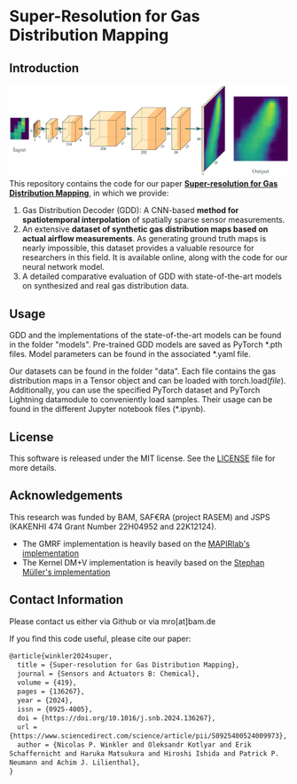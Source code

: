 # Super-Resolution for Gas Distribution Mapping

## Introduction
![Architecture of Network](images/architecture.png)
This repository contains the code for our paper [**Super-resolution for Gas Distribution Mapping**](https://www.sciencedirect.com/science/article/pii/S0925400524009973), in which we provide:

1. Gas Distribution Decoder (GDD): A CNN-based **method for spatiotemporal interpolation** of spatially sparse sensor measurements.
2. An extensive **dataset of synthetic gas distribution maps based on actual airflow measurements**. As generating ground truth maps is nearly impossible, this dataset provides a valuable resource for researchers in this field. It is available online, along with the code for our neural network model. 
3. A detailed comparative evaluation of GDD with state-of-the-art models on synthesized and real gas distribution data.

## Usage
GDD and the implementations of the state-of-the-art models can be found in the folder "models". Pre-trained GDD models are saved as PyTorch *.pth files. Model parameters can be found in the associated *.yaml file.

Our datasets can be found in the folder "data". Each file contains the gas distribution maps in a Tensor object and can be loaded with torch.load(*file*). Additionally, you can use the specified PyTorch dataset and PyTorch Lightning datamodule to conveniently load samples. Their usage can be found in the different Jupyter notebook files (*.ipynb).

## License
This software is released under the MIT license. See the [LICENSE](LICENSE.md) file for more details.

## Acknowledgements
This research was funded by BAM, SAF€RA (project RASEM) and JSPS (KAKENHI 474 Grant Number 22H04952 and 22K12124).

- The GMRF implementation is heavily based on the [MAPIRlab's implementation](https://github.com/MAPIRlab/gdm)
- The Kernel DM+V implementation is heavily based on the [Stephan Müller's implementation](https://gitlab.com/smueller18/TDKernelDMVW)

## Contact Information
Please contact us either via Github or via mro[at]bam.de

If you find this code useful, please cite our paper:
```
@article{winkler2024super,
  title = {Super-resolution for Gas Distribution Mapping},
  journal = {Sensors and Actuators B: Chemical},
  volume = {419},
  pages = {136267},
  year = {2024},
  issn = {0925-4005},
  doi = {https://doi.org/10.1016/j.snb.2024.136267},
  url = {https://www.sciencedirect.com/science/article/pii/S0925400524009973},
  author = {Nicolas P. Winkler and Oleksandr Kotlyar and Erik Schaffernicht and Haruka Matsukura and Hiroshi Ishida and Patrick P. Neumann and Achim J. Lilienthal},
}
```
